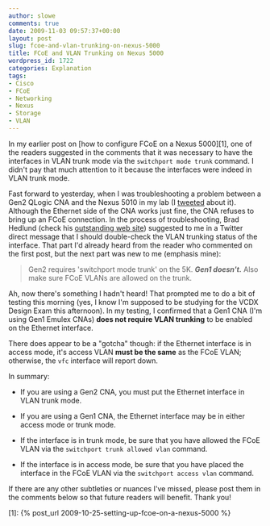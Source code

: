 ```yaml
---
author: slowe
comments: true
date: 2009-11-03 09:57:37+00:00
layout: post
slug: fcoe-and-vlan-trunking-on-nexus-5000
title: FCoE and VLAN Trunking on Nexus 5000
wordpress_id: 1722
categories: Explanation
tags:
- Cisco
- FCoE
- Networking
- Nexus
- Storage
- VLAN
---
```


In my earlier post on [how to configure FCoE on a Nexus 5000][1], one of the readers suggested in the comments that it was necessary to have the interfaces in VLAN trunk mode via the `switchport mode trunk` command. I didn't pay that much attention to it because the interfaces were indeed in VLAN trunk mode.

Fast forward to yesterday, when I was troubleshooting a problem between a Gen2 QLogic CNA and the Nexus 5010 in my lab (I [tweeted](https://twitter.com/scott_lowe/statuses/5371829429) about it). Although the Ethernet side of the CNA works just fine, the CNA refuses to bring up an FCoE connection. In the process of troubleshooting, Brad Hedlund (check his [outstanding web site](http://www.internetworkexpert.org/)) suggested to me in a Twitter direct message that I should double-check the VLAN trunking status of the interface. That part I'd already heard from the reader who commented on the first post, but the next part was new to me (emphasis mine):

>Gen2 requires 'switchport mode trunk' on the 5K. _**Gen1 doesn't.**_ Also make sure FCoE VLANs are allowed on the trunk.

Ah, now there's something I hadn't heard! That prompted me to do a bit of testing this morning (yes, I know I'm supposed to be studying for the VCDX Design Exam this afternoon). In my testing, I confirmed that a Gen1 CNA (I'm using Gen1 Emulex CNAs) **does not require VLAN trunking** to be enabled on the Ethernet interface.

There does appear to be a "gotcha" though: if the Ethernet interface is in access mode, it's access VLAN **must be the same** as the FCoE VLAN; otherwise, the `vfc` interface will report down.

In summary:

* If you are using a Gen2 CNA, you must put the Ethernet interface in VLAN trunk mode.

* If you are using a Gen1 CNA, the Ethernet interface may be in either access mode or trunk mode.

* If the interface is in trunk mode, be sure that you have allowed the FCoE VLAN via the `switchport trunk allowed vlan` command.

* If the interface is in access mode, be sure that you have placed the interface in the FCoE VLAN via the `switchport access vlan` command.

If there are any other subtleties or nuances I've missed, please post them in the comments below so that future readers will benefit. Thank you!

[1]: {% post_url 2009-10-25-setting-up-fcoe-on-a-nexus-5000 %}

